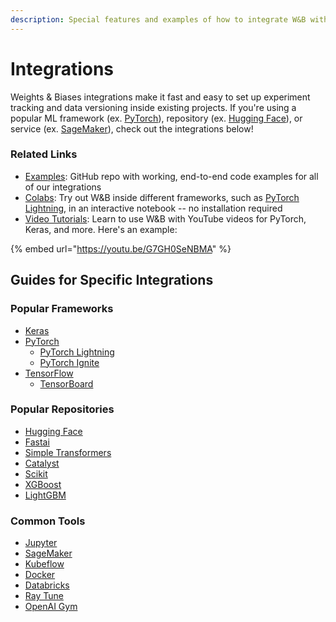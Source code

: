 ```yaml
---
description: Special features and examples of how to integrate W&B with other popular tools
---
```


# Integrations

Weights & Biases integrations make it fast and easy to set up experiment tracking and data versioning inside existing projects. If you're using a popular ML framework \(ex. [PyTorch](pytorch.md)\), repository \(ex. [Hugging Face](huggingface.md)\), or service \(ex. [SageMaker](other/sagemaker.md)\), check out the integrations below!

### Related Links

* [Examples](https://github.com/wandb/examples): GitHub repo with working, end-to-end code examples for all of our integrations
* [Colabs](https://github.com/wandb/examples/tree/master/colabs): Try out W&B inside different frameworks, such as [PyTorch Lightning](http://wandb.me/lit-colab), in an interactive notebook -- no installation required
* [Video Tutorials](https://www.youtube.com/playlist?list=PLD80i8An1OEGajeVo15ohAQYF1Ttle0lk): Learn to use W&B with YouTube videos for PyTorch, Keras, and more. Here's an example:

{% embed url="https://youtu.be/G7GH0SeNBMA" %}

## Guides for Specific Integrations

### Popular Frameworks

* [Keras](keras.md)
* [PyTorch](pytorch.md)
  * [PyTorch Lightning](lightning.md)
  * [PyTorch Ignite](other/ignite.md)
* [TensorFlow](tensorflow.md)
  * [TensorBoard](tensorboard.md)

### Popular Repositories

* [Hugging Face](huggingface.md)
* [Fastai](fastai/)
* [Simple Transformers](other/simpletransformers.md)
* [Catalyst](other/catalyst.md)
* [Scikit](scikit.md)
* [XGBoost](xgboost.md)
* [LightGBM](lightgbm.md)

### Common Tools

* [Jupyter](../track/jupyter.md)
* [SageMaker](other/sagemaker.md)
* [Kubeflow](other/kubeflow.md)
* [Docker](other/docker.md)
* [Databricks](other/databricks.md)
* [Ray Tune](ray-tune.md)
* [OpenAI Gym](openai-gym.md)

